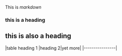 This is *markdown*

### this is a heading

## this is also a heading

|table heading 1 |heading 2|yet more|
|----------------|
